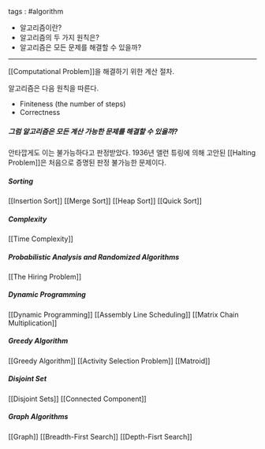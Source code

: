 tags : #algorithm

- 알고리즘이란?
- 알고리즘의 두 가지 원칙은?
- 알고리즘은 모든 문제를 해결할 수 있을까?

---

[[Computational Problem]]을 해결하기 위한 계산 절차.

알고리즘은 다음 원칙을 따른다.

* Finiteness (the number of steps)
* Correctness

##### 그럼 알고리즘은 모든 계산 가능한 문제를 해결할 수 있을까?
안타깝게도 이는 불가능하다고 판정받았다.
1936년 앨런 튜링에 의해 고안된 [[Halting Problem]]은 처음으로 증명된 판정 불가능한 문제이다. 

##### Sorting
[[Insertion Sort]]
[[Merge Sort]]
[[Heap Sort]]
[[Quick Sort]]

##### Complexity
[[Time Complexity]]

##### Probabilistic Analysis and Randomized Algorithms
[[The Hiring Problem]]

##### Dynamic Programming
[[Dynamic Programming]]
[[Assembly Line Scheduling]]
[[Matrix Chain Multiplication]]

##### Greedy Algorithm
[[Greedy Algorithm]]
[[Activity Selection Problem]]
[[Matroid]]

##### Disjoint Set
[[Disjoint Sets]]
[[Connected Component]]

##### Graph Algorithms
[[Graph]]
[[Breadth-First Search]]
[[Depth-Fisrt Search]]

